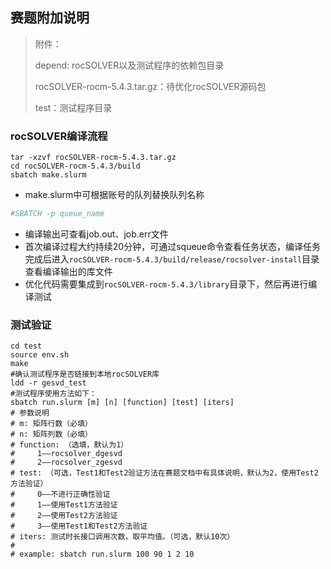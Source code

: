 ## 赛题附加说明

>附件：
>
>depend: rocSOLVER以及测试程序的依赖包目录
>
>rocSOLVER-rocm-5.4.3.tar.gz：待优化rocSOLVER源码包
>
>test：测试程序目录

### rocSOLVER编译流程

```shell
tar -xzvf rocSOLVER-rocm-5.4.3.tar.gz
cd rocSOLVER-rocm-5.4.3/build
sbatch make.slurm
```

- make.slurm中可根据账号的队列替换队列名称

```bash
#SBATCH -p queue_name
```

- 编译输出可查看job.out、job.err文件
- 首次编译过程大约持续20分钟，可通过squeue命令查看任务状态，编译任务完成后进入`rocSOLVER-rocm-5.4.3/build/release/rocsolver-install`目录查看编译输出的库文件
- 优化代码需要集成到`rocSOLVER-rocm-5.4.3/library`目录下，然后再进行编译测试

### 测试验证

```shell
cd test
source env.sh
make
#确认测试程序是否链接到本地rocSOLVER库
ldd -r gesvd_test 
#测试程序使用方法如下：
sbatch run.slurm [m] [n] [function] [test] [iters] 
# 参数说明
# m: 矩阵行数（必填）
# n: 矩阵列数（必填）
# function: （选填，默认为1）
#     1——rocsolver_dgesvd 
#     2——rocsolver_zgesvd
# test: （可选，Test1和Test2验证方法在赛题文档中有具体说明，默认为2，使用Test2方法验证）
#     0——不进行正确性验证
#     1——使用Test1方法验证
#     2——使用Test2方法验证
#     3——使用Test1和Test2方法验证
# iters: 测试时长接口调用次数，取平均值。（可选，默认10次）
#
# example: sbatch run.slurm 100 90 1 2 10 
```

